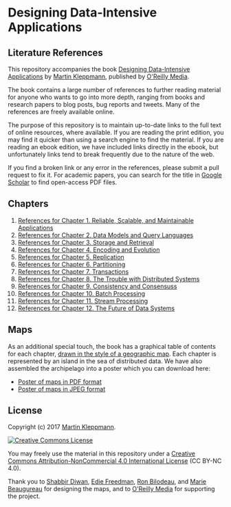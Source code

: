 Designing Data-Intensive Applications
=====================================

Literature References
---------------------

This repository accompanies the book [Designing Data-Intensive Applications](http://dataintensive.net/)
by [Martin Kleppmann](https://www.google.co.uk/maps), published by
[O'Reilly Media](http://shop.oreilly.com/product/0636920032175.do).

The book contains a large number of references to further reading material for anyone who wants to
go into more depth, ranging from books and research papers to blog posts, bug reports and tweets.
Many of the references are freely available online.

The purpose of this repository is to maintain up-to-date links to the full text of online resources,
where available. If you are reading the print edition, you may find it quicker than using a search
engine to find the material. If you are reading an ebook edition, we have included links directly in
the ebook, but unfortunately links tend to break frequently due to the nature of the web.

If you find a broken link or any error in the references, please submit a pull request to fix it.
For academic papers, you can search for the title in [Google Scholar](https://scholar.google.co.uk/)
to find open-access PDF files.

Chapters
--------

1.  [References for Chapter  1. Reliable, Scalable, and Maintainable Applications](https://github.com/ept/ddia-references/blob/master/chapter-01-refs.md)
2.  [References for Chapter  2. Data Models and Query Languages](https://github.com/ept/ddia-references/blob/master/chapter-02-refs.md)
3.  [References for Chapter  3. Storage and Retrieval](https://github.com/ept/ddia-references/blob/master/chapter-03-refs.md)
4.  [References for Chapter  4. Encoding and Evolution](https://github.com/ept/ddia-references/blob/master/chapter-04-refs.md)
5.  [References for Chapter  5. Replication](https://github.com/ept/ddia-references/blob/master/chapter-05-refs.md)
6.  [References for Chapter  6. Partitioning](https://github.com/ept/ddia-references/blob/master/chapter-06-refs.md)
7.  [References for Chapter  7. Transactions](https://github.com/ept/ddia-references/blob/master/chapter-07-refs.md)
8.  [References for Chapter  8. The Trouble with Distributed Systems](https://github.com/ept/ddia-references/blob/master/chapter-08-refs.md)
9.  [References for Chapter  9. Consistency and Consensuss](https://github.com/ept/ddia-references/blob/master/chapter-09-refs.md)
10. [References for Chapter 10. Batch Processing](https://github.com/ept/ddia-references/blob/master/chapter-10-refs.md)
11. [References for Chapter 11. Stream Processing](https://github.com/ept/ddia-references/blob/master/chapter-11-refs.md)
12. [References for Chapter 12. The Future of Data Systems](https://github.com/ept/ddia-references/blob/master/chapter-12-refs.md)

Maps
----

As an additional special touch, the book has a graphical table of contents for each chapter,
[drawn in the style of a geographic map](https://www.oreilly.com/ideas/drawing-a-map-of-distributed-data-systems).
Each chapter is represented by an island in the sea of distributed data. We have also assembled
the archipelago into a poster which you can download here:

* [Poster of maps in PDF format](https://github.com/ept/ddia-references/blob/master/ddia-poster.pdf)
* [Poster of maps in JPEG format](https://github.com/ept/ddia-references/blob/master/ddia-poster.jpg)

License
-------

Copyright (c) 2017 [Martin Kleppmann](http://martin.kleppmann.com/).

<a rel="license" href="http://creativecommons.org/licenses/by-nc/4.0/"><img alt="Creative Commons License" style="border-width:0" src="https://i.creativecommons.org/l/by-nc/4.0/88x31.png" /></a>

You may freely use the material in this repository under a
<a rel="license" href="http://creativecommons.org/licenses/by-nc/4.0/">Creative Commons
Attribution-NonCommercial 4.0 International License</a> (CC BY-NC 4.0).

Thank you to
[Shabbir Diwan](http://shabbirdiwan.com/),
[Edie Freedman](http://www.ediefreedman.com/),
[Ron Bilodeau](http://www.oreilly.com/pub/au/3771), and
[Marie Beaugureau](https://twitter.com/cmariebeau)
for designing the maps, and to [O'Reilly Media](https://www.oreilly.com/) for supporting the project.
